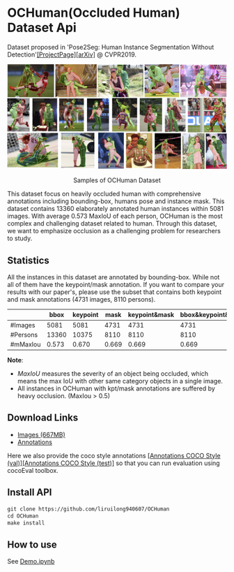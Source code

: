 # OCHuman(Occluded Human) Dataset Api

Dataset proposed in 'Pose2Seg: Human Instance Segmentation Without Detection'[[ProjectPage]](http://www.liruilong.cn/Pose2Seg/index.html)[[arXiv]](https://arxiv.org/abs/1803.10683) @ CVPR2019. 

<div align="center">
<img src="figures/dataset.jpg" width="1000px"/>
<p> Samples of OCHuman Dataset</p>
</div>

This dataset focus on heavily occluded human with comprehensive annotations including bounding-box, humans pose and instance mask. This dataset contains 13360 elaborately annotated human instances within 5081 images. With average 0.573 MaxIoU of each person, OCHuman is the most complex and challenging dataset related to human. Through this dataset, we want to emphasize occlusion as a challenging problem for researchers to study.


## Statistics

All the instances in this dataset are annotated by bounding-box. While not all of them have the
keypoint/mask annotation. If you want to compare your results with our paper's, please use the subset
that contains both keypoint and mask annotations (4731 images, 8110 persons).

|          | bbox  | keypoint | mask | keypoint&mask | bbox&keypoint&mask|
| ------   | ----- | ----- | ----- | ----- | ----- |
| #Images  | 5081  | 5081  | 4731  | 4731  | 4731  |
| #Persons | 13360 | 10375 | 8110  | 8110  | 8110  |
| #mMaxIou | 0.573 | 0.670 | 0.669 | 0.669 | 0.669 |

**Note**: 
- *MaxIoU* measures the severity of an object being occluded, which means the max IoU with other same category objects in a single image.
- All instances in OCHuman with kpt/mask annotations are suffered by heavy occlusion. (MaxIou > 0.5)

## Download Links

- [Images (667MB)](https://cg.cs.tsinghua.edu.cn/people/~lrl/OCHuman/image.zip)
- [Annotations](https://cg.cs.tsinghua.edu.cn/people/~lrl/OCHuman/ochuman.json)

Here we also provide the coco style annotations [[Annotations COCO Style (val)]](https://cg.cs.tsinghua.edu.cn/people/~lrl/OCHuman/ochuman_coco_format_val_range_0.00_1.00.json)[[Annotations COCO Style (test)]](https://cg.cs.tsinghua.edu.cn/people/~lrl/OCHuman/ochuman_coco_format_test_range_0.00_1.00.json) so that you can run evaluation using cocoEval toolbox.

## Install API 
```
git clone https://github.com/liruilong940607/OCHuman
cd OCHuman
make install
```

## How to use
See [Demo.ipynb](Demo.ipynb)
